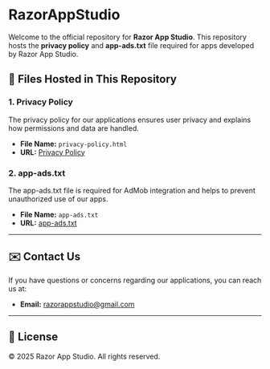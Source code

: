 # RazorAppStudio

Welcome to the official repository for **Razor App Studio**. This repository hosts the **privacy policy** and **app-ads.txt** file required for apps developed by Razor App Studio.

## 📄 Files Hosted in This Repository

### 1. Privacy Policy
The privacy policy for our applications ensures user privacy and explains how permissions and data are handled.

- **File Name:** `privacy-policy.html`
- **URL:** [Privacy Policy](https://rozi-academy.github.io/RazorAppStudio/privacy-policy.html)

### 2. app-ads.txt
The app-ads.txt file is required for AdMob integration and helps to prevent unauthorized use of our apps.

- **File Name:** `app-ads.txt`
- **URL:** [app-ads.txt]([https://rozi-academy.github.io/RazorAppStudio/app-ads.txt)

---

## ✉️ Contact Us
If you have questions or concerns regarding our applications, you can reach us at:  
- **Email:** [razorappstudio@gmail.com](mailto:razorappstudio@gmail.com)

---

## 📝 License
© 2025 Razor App Studio. All rights reserved.
